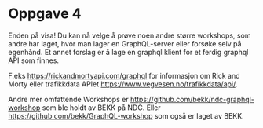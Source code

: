 # Oppgave 4

Enden på visa! Du kan nå velge å prøve noen andre større workshops, som andre har laget, hvor man lager en GraphQL-server eller forsøke selv på egenhånd. Et annet forslag er å lage en graphql klient for et ferdig graphql API som finnes.

F.eks https://rickandmortyapi.com/graphql for informasjon om Rick and Morty eller trafikkdata APIet https://www.vegvesen.no/trafikkdata/api/.

Andre mer omfattende Workshops er https://github.com/bekk/ndc-graphql-workshop som ble holdt av BEKK på NDC. Eller https://github.com/bekk/GraphQL-workshop som også er laget av BEKK.
